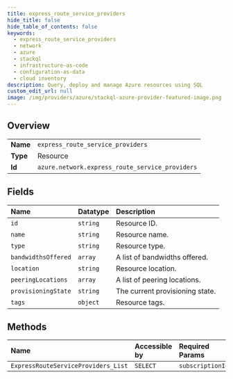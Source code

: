 ```yaml
---
title: express_route_service_providers
hide_title: false
hide_table_of_contents: false
keywords:
  - express_route_service_providers
  - network
  - azure    
  - stackql
  - infrastructure-as-code
  - configuration-as-data
  - cloud inventory
description: Query, deploy and manage Azure resources using SQL
custom_edit_url: null
image: /img/providers/azure/stackql-azure-provider-featured-image.png
---
```

  
    

## Overview
<table><tbody>
<tr><td><b>Name</b></td><td><code>express_route_service_providers</code></td></tr>
<tr><td><b>Type</b></td><td>Resource</td></tr>
<tr><td><b>Id</b></td><td><code>azure.network.express_route_service_providers</code></td></tr>
</tbody></table>

## Fields
| Name | Datatype | Description |
|:-----|:---------|:------------|
| `id` | `string` | Resource ID. |
| `name` | `string` | Resource name. |
| `type` | `string` | Resource type. |
| `bandwidthsOffered` | `array` | A list of bandwidths offered. |
| `location` | `string` | Resource location. |
| `peeringLocations` | `array` | A list of peering locations. |
| `provisioningState` | `string` | The current provisioning state. |
| `tags` | `object` | Resource tags. |
## Methods
| Name | Accessible by | Required Params |
|:-----|:--------------|:----------------|
| `ExpressRouteServiceProviders_List` | `SELECT` | `subscriptionId` |
